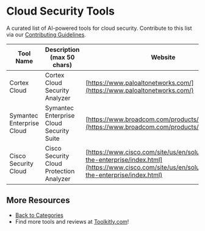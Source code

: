 # Cloud Security Tools

A curated list of AI-powered tools for cloud security. Contribute to this list via our [Contributing Guidelines](../CONTRIBUTING.md).

| Tool Name | Description (max 50 chars) | Website |
|-----------|----------------------------|---------|
| Cortex Cloud | Cortex Cloud Security Analyzer | [https://www.paloaltonetworks.com/](https://www.paloaltonetworks.com/) |
| Symantec Enterprise Cloud | Symantec Enterprise Cloud Security Suite | [https://www.broadcom.com/products/cybersecurity](https://www.broadcom.com/products/cybersecurity) |
| Cisco Security Cloud | Cisco Security Cloud Protection Analyzer | [https://www.cisco.com/site/us/en/solutions/secure-the-enterprise/index.html](https://www.cisco.com/site/us/en/solutions/secure-the-enterprise/index.html) |

## More Resources
- [Back to Categories](../README.md)
- Find more tools and reviews at [Toolkitly.com](https://toolkitly.com)!
